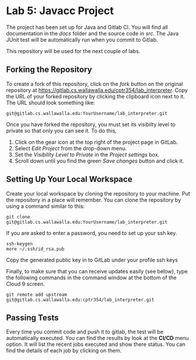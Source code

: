 # Lab 5: Javacc Project

The project has been set up for Java and Gitlab CI.
You will find all documentation in the _docs_ folder and the source code in _src_.
The Java JUnit test will be automatically run when you commit to Gitlab.

This repository will be used for the next couple of labs.

## Forking the Repository

To create a fork of this repository, click on the *fork* button on the original repository at <https://gitlab.cs.wallawalla.edu/cptr354/lab_interpreter>.
Copy the URL of your forked repository by clicking the clipboard icon next to it.
The URL should look something like:

```shell
git@gitlab.cs.wallawalla.edu:YourUsername/lab_interpreter.git
```

Once you have forked the repository, you must set its visibilty level to private so that only you can see it.
To do this,

1. Click on the gear icon at the top right of the project page in GitLab.
2. Select *Edit Project* from the drop-down menu.
3. Set the *Visibility Level* to *Private* in the *Project settings* box.
4. Scroll down until you find the green *Save changes* button and click it.

## Setting Up Your Local Workspace

Create your local workspace by cloning the repository to your machine.
Put the repository in a place will remember.
You can clone the repository by using a command similar to this:

```shell
git clone git@gitlab.cs.wallawalla.edu:YourUsername/lab_interpreter.git
```

If you are asked to enter a password, you need to set up your ssh key.

```shell
ssh-keygen
more ~/.ssh/id_rsa.pub
```

Copy the generated public key in to GitLab under your profile ssh keys

Finally, to make sure that you can receive updates easily (see below), type the
following commands in the command window at the bottom of the Cloud 9 screen.

```shell
git remote add upstream git@gitlab.cs.wallawalla.edu:cptr354/lab_interpreter.git
```

## Passing Tests

Every time you commit code and push it to gitlab, the test will be automatically executed.
You can find the results by look at the **CI/CD** menu option.
It will list the recent jobs executed and show there status.
You can find the details of each job by clicking on them.
